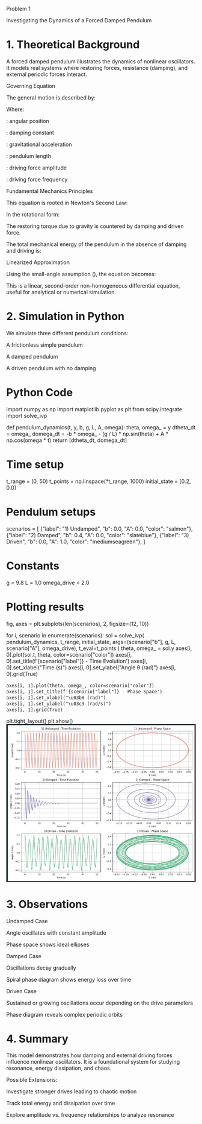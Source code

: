 Problem 1

Investigating the Dynamics of a Forced Damped Pendulum

# 1. Theoretical Background

A forced damped pendulum illustrates the dynamics of nonlinear oscillators. It models real systems where restoring forces, resistance (damping), and external periodic forces interact.

Governing Equation

The general motion is described by:



Where:

: angular position

: damping constant

: gravitational acceleration

: pendulum length

: driving force amplitude

: driving force frequency

Fundamental Mechanics Principles

This equation is rooted in Newton's Second Law:



In the rotational form:



The restoring torque  due to gravity is countered by damping and driven force.

The total mechanical energy of the pendulum in the absence of damping and driving is:



Linearized Approximation

Using the small-angle assumption (), the equation becomes:



This is a linear, second-order non-homogeneous differential equation, useful for analytical or numerical simulation.

# 2. Simulation in Python

We simulate three different pendulum conditions:

A frictionless simple pendulum

A damped pendulum

A driven pendulum with no damping

# Python Code

import numpy as np
import matplotlib.pyplot as plt
from scipy.integrate import solve_ivp

def pendulum_dynamics(t, y, b, g, L, A, omega):
    theta, omega_ = y
    dtheta_dt = omega_
    domega_dt = -b * omega_ - (g / L) * np.sin(theta) + A * np.cos(omega * t)
    return [dtheta_dt, domega_dt]

# Time setup
t_range = (0, 50)
t_points = np.linspace(*t_range, 1000)
initial_state = [0.2, 0.0]

# Pendulum setups
scenarios = [
    {"label": "1) Undamped", "b": 0.0, "A": 0.0, "color": "salmon"},
    {"label": "2) Damped", "b": 0.4, "A": 0.0, "color": "slateblue"},
    {"label": "3) Driven", "b": 0.0, "A": 1.0, "color": "mediumseagreen"},
]

# Constants
g = 9.8
L = 1.0
omega_drive = 2.0

# Plotting results
fig, axes = plt.subplots(len(scenarios), 2, figsize=(12, 10))

for i, scenario in enumerate(scenarios):
    sol = solve_ivp(
        pendulum_dynamics,
        t_range,
        initial_state,
        args=(scenario["b"], g, L, scenario["A"], omega_drive),
        t_eval=t_points
    )
    theta, omega_ = sol.y
    axes[i, 0].plot(sol.t, theta, color=scenario["color"])
    axes[i, 0].set_title(f'{scenario["label"]} - Time Evolution')
    axes[i, 0].set_xlabel("Time (s)")
    axes[i, 0].set_ylabel("Angle θ (rad)")
    axes[i, 0].grid(True)

    axes[i, 1].plot(theta, omega_, color=scenario["color"])
    axes[i, 1].set_title(f'{scenario["label"]} - Phase Space')
    axes[i, 1].set_xlabel("\u03b8 (rad)")
    axes[i, 1].set_ylabel("\u03c9 (rad/s)")
    axes[i, 1].grid(True)

plt.tight_layout()
plt.show()
![alt text](<WhatsApp Image 2025-03-31 at 22.49.50_277e3b36.jpg>)
# 3. Observations

Undamped Case

Angle oscillates with constant amplitude

Phase space shows ideal ellipses

Damped Case

Oscillations decay gradually

Spiral phase diagram shows energy loss over time

Driven Case

Sustained or growing oscillations occur depending on the drive parameters

Phase diagram reveals complex periodic orbits

# 4. Summary

This model demonstrates how damping and external driving forces influence nonlinear oscillators. It is a foundational system for studying resonance, energy dissipation, and chaos.

Possible Extensions:

Investigate stronger drives leading to chaotic motion

Track total energy and dissipation over time

Explore amplitude vs. frequency relationships to analyze resonance